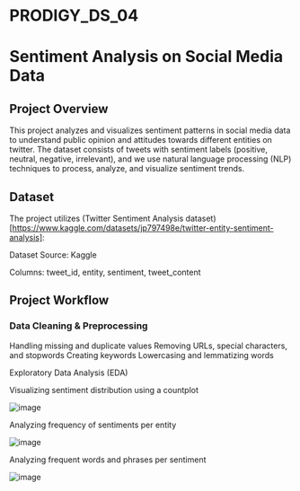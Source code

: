 # PRODIGY_DS_04

# Sentiment Analysis on Social Media Data

## Project Overview

This project analyzes and visualizes sentiment patterns in social media data to understand public opinion and attitudes towards different entities on twitter. The dataset consists of tweets with sentiment labels (positive, neutral, negative, irrelevant), and we use natural language processing (NLP) techniques to process, analyze, and visualize sentiment trends.

## Dataset

The project utilizes (Twitter Sentiment Analysis dataset) [https://www.kaggle.com/datasets/jp797498e/twitter-entity-sentiment-analysis]:

Dataset Source: Kaggle

Columns: tweet_id, entity, sentiment, tweet_content

## Project Workflow

### Data Cleaning & Preprocessing

Handling missing and duplicate values
Removing URLs, special characters, and stopwords
Creating keywords
Lowercasing and lemmatizing words

Exploratory Data Analysis (EDA)

Visualizing sentiment distribution using a countplot

![image](https://github.com/user-attachments/assets/012a198e-315c-4dfc-9719-2e1c6577a6de)

Analyzing frequency of sentiments per entity

![image](https://github.com/user-attachments/assets/dc97549f-6c9b-4096-bd7c-93b2cddddb66)

Analyzing frequent words and phrases per sentiment

![image](https://github.com/user-attachments/assets/641c6e9a-6ae0-4d02-95e0-c921044137ea)


